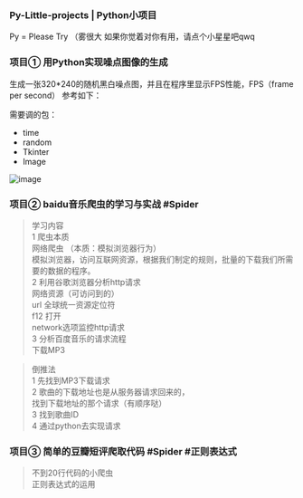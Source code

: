 ### Py-Little-projects | Python小项目
Py = Please Try （雾很大
如果你觉着对你有用，请点个小星星吧qwq

    

### 项目① 用Python实现噪点图像的生成 
生成一张320*240的随机黑白噪点图，并且在程序里显示FPS性能，FPS（frame per second）
参考如下：
>
需要调的包：
* time
* random
* Tkinter
* Image

![image](http://github.com/mororolan/Py-Little-projects/raw/master/test.jpg)

### 项目② baidu音乐爬虫的学习与实战  #Spider

> 学习内容 <br>
1 爬虫本质<br>
网络爬虫 （本质：模拟浏览器行为）<br>
模拟浏览器，访问互联网资源，根据我们制定的规则，批量的下载我们所需要的数据的程序。<br>
2 利用谷歌浏览器分析http请求<br>
网络资源（可访问到的）<br>
url 全球统一资源定位符<br>
f12 打开<br>
network选项监控http请求<br>
3 分析百度音乐的请求流程<br>
下载MP3<br>

> 倒推法<br>
1	先找到MP3下载请求<br>
2	歌曲的下载地址也是从服务器请求回来的，<br>
找到下载地址的那个请求（有顺序哒）<br>
3 找到歌曲ID<br>
4 通过python去实现请求<br>

### 项目③ 简单的豆瓣短评爬取代码 #Spider #正则表达式
> 不到20行代码的小爬虫<br>
正则表达式的运用
